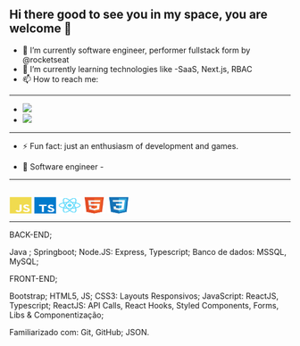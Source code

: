 ## Hi there good to see you in my space, you are welcome 👋

- 🔭 I’m currently software engineer, performer fullstack form by @rocketseat
- 🌱 I’m currently learning technologies like -SaaS, Next.js, RBAC
- 📫 How to reach me:
- ------------------------------------------------------------------------------------------------------
- <a href="https://https://www.linkedin.com/in/otavio-custodio-7b28b122b/" target="_blank"><img src="https://img.shields.io/badge/-LinkedIn-%230077B5?style=for-the-badge&logo=linkedin&logoColor=white" target="_blank"></a> 
- <a href = "mailto:otaviorocha36@gmail.com"><img src="https://img.shields.io/badge/-Gmail-%23333?style=for-the-badge&logo=gmail&logoColor=white" target="_blank"></a>
- ------------------------------------------------------------------------------------------------------
- ⚡ Fun fact: just an enthusiasm of development and games.

- 🏫 Software engineer -
--------------------------------------------------------------------------------------------------------

<div style="display: inline_block"><br>
  <img align="center" alt="Rafa-Js" height="30" width="40" src="https://raw.githubusercontent.com/devicons/devicon/master/icons/javascript/javascript-plain.svg">
  <img align="center" alt="Rafa-Ts" height="30" width="40" src="https://raw.githubusercontent.com/devicons/devicon/master/icons/typescript/typescript-plain.svg">
  <img align="center" alt="Rafa-React" height="30" width="40" src="https://raw.githubusercontent.com/devicons/devicon/master/icons/react/react-original.svg">
  <img align="center" alt="Rafa-HTML" height="30" width="40" src="https://raw.githubusercontent.com/devicons/devicon/master/icons/html5/html5-original.svg">
  <img align="center" alt="Rafa-CSS" height="30" width="40" src="https://raw.githubusercontent.com/devicons/devicon/master/icons/css3/css3-original.svg">
</div>

------------------------------------------------------------------------------------------------------------------------------------------------------------------------------
BACK-END;

Java ; Springboot;
Node.JS: Express, Typescript;
Banco de dados: MSSQL, MySQL;

FRONT-END;

Bootstrap;
HTML5, JS;
CSS3: Layouts Responsivos;
JavaScript: ReactJS, Typescript;
ReactJS: API Calls, React Hooks, Styled Components, Forms, Libs & Componentização;

Familiarizado com:
Git, GitHub;
JSON.
